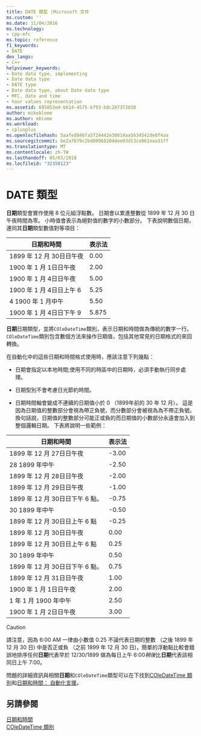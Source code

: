 ```yaml
---
title: DATE 類型 |Microsoft 文件
ms.custom: ''
ms.date: 11/04/2016
ms.technology:
- cpp-mfc
ms.topic: reference
f1_keywords:
- DATE
dev_langs:
- C++
helpviewer_keywords:
- Date data type, implementing
- Date data type
- DATE type
- Date data type, about Date data type
- MFC, date and time
- hour values representation
ms.assetid: 695853ed-b614-4575-b793-b8c287372038
author: mikeblome
ms.author: mblome
ms.workload:
- cplusplus
ms.openlocfilehash: 5aafed046fa5724442e30014aa5634542de0f4aa
ms.sourcegitcommit: be2a7679c2bd80968204dee03d13ca961eaa31ff
ms.translationtype: MT
ms.contentlocale: zh-TW
ms.lasthandoff: 05/03/2018
ms.locfileid: "32358123"
---
```

# <a name="date-type"></a>DATE 類型
**日期**類型會實作使用 8 位元組浮點數。 日期會以累進整數從 1899 年 12 月 30 日午夜時間為零。 小時值會表示為絕對值的數字的小數部分。 下表說明數個日期，連同其**日期**類型數值對等項目：  
  
|日期和時間|表示法|  
|-------------------|--------------------|  
|1899 年 12 月 30日日午夜|0.00|  
|1900 年 1 月 1日日午夜|2.00|  
|1900 年 1 月 4日日午夜|5.00|  
|1900 年 1 月 4日日上午 6|5.25|  
|4 1900 年 1 月中午|5.50|  
|1900 年 1 月 4日日下午 9|5.875|  
  
 **日期**日期類型，並將`COleDateTime`類別，表示日期和時間做為傳統的數字一行。 `COleDateTime`類別包含數個方法來操作日期值，包括其他常見的日期格式的來回轉換。  
  
 在自動化中的這些日期和時間格式使用時，應該注意下列幾點：  
  
-   日期會指定以本地時間;使用不同的時區中的日期時，必須手動執行同步處理。  
  
-   日期型別不會考慮日光節約時間。  
  
-   日期時間軸會變成不連續的日期值小於 0 （1899年前的 30 年 12 月）。 這是因為日期值的整數部分會視為帶正負號，而分數部分會被視為為不帶正負號。 換句話說，日期值的整數部分可能正或負的而日期值的小數部分永遠會加入到整個邏輯日期。 下表將說明一些範例：  
  
|日期和時間|表示法|  
|-------------------|--------------------|  
|1899 年 12 月 27日日午夜|-3.00|  
|28 1899 年中午|-2.50|  
|1899 年 12 月 28日日午夜|-2.00|  
|1899 年 12 月 29日日午夜|-1.00|  
|1899 年 12 月 30日日下午 6 點。|-0.75|  
|30 1899 年中午|-0.50|  
|1899 年 12 月 30日日上午 6 點|-0.25|  
|1899 年 12 月 30日日午夜|0.00|  
|1899 年 12 月 30日日上午 6 點|0.25|  
|30 1899 年中午|0.50|  
|1899 年 12 月 30日日下午 6 點。|0.75|  
|1899 年 12 月 31日日午夜|1.00|  
|1900 年 1 月 1日日午夜|2.00|  
|1 年 1 月 1900 年中午|2.50|  
|1900 年 1 月 2日日午夜|3.00|  
  
> [!CAUTION]
>  請注意，因為 6:00 AM 一律由小數值 0.25 不論代表日期的整數 （之後 1899 年 12 月 30 日) 中是否正或負 （之前 1899 年 12 月 30 日)，簡單的浮動點比較會錯誤地排序任何**日期**代表早於 12/30/1899 做為每日上午 6:00*稍後*比**日期**代表該相同日上午 7:00。  
  
 問題的詳細資訊與相關**日期**和`COleDateTime`類型可以在下找到[COleDateTime 類別](../atl-mfc-shared/reference/coledatetime-class.md)和[日期和時間： 自動化支援](../atl-mfc-shared/date-and-time-automation-support.md)。  
  
## <a name="see-also"></a>另請參閱  
 [日期和時間](../atl-mfc-shared/date-and-time.md)   
 [COleDateTime 類別](../atl-mfc-shared/reference/coledatetime-class.md)

